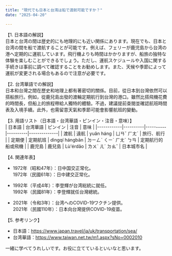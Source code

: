 ```yaml
---
title: "現代でも日本と台湾は船で渡航可能ですか？"
date: "2025-04-20"

---
```


【1. 日本語の解説】  
日本と台湾の間は歴史的にも地理的にも近い関係にあります。現在でも、日本と台湾の間を船で渡航することが可能です。例えば、フェリーが鹿児島から台湾の港へ定期的に運航しています。飛行機よりも時間はかかりますが、船旅の独特な体験を楽しむことができるでしょう。ただし、運航スケジュールや入国に関する手続きは事前に調べて確認することをお勧めします。また、天候や季節によって運航が変更される場合もあるので注意が必要です。

【2. 台湾華語での解説】  
日本和台灣之間在歷史和地理上都有著密切的關係。目前，從日本到台灣依然可以搭船旅行。例如，從鹿兒島出發的渡輪定期航行到台灣的港口。雖然比搭飛機花費的時間長，但船上的旅程帶給人獨特的體驗。不過，建議提前查閱並確認航班時間表及入境手續。此外，也需留意天氣和季節可能會影響航班的變動。

【3. 用語リスト（日本語・台湾華語・ピンイン・注音・意味）】  
| 日本語     | 台湾華語 | ピンイン | 注音     | 意味         |
|------------|----------|----------|----------|--------------|
| 渡航       | 遠航     | yuǎn háng | ㄩㄢˇ ㄏㄤˊ | 旅行、航行   |
| 定期便     | 定期航班 | dìngqí hángbān | ㄉㄧㄥˋ ㄑㄧˊ ㄏㄤˊ ㄅㄢ | 定期航行的船或飛機 |
| 鹿児島     | 鹿兒島   | Lù'érdǎo | ㄌㄨˋ ㄦˊ ㄉㄠˇ | 日本城市名     |

【4. 関連年表】  
- 1972年（昭和47年）：日中国交正常化。  
  1972年（民國61年）：日中建交正常化。  

- 1992年（平成4年）：李登輝が台湾総統に就任。  
  1992年（民國81年）：李登輝就任台灣總統。  

- 2021年（令和3年）：台湾へのCOVID-19ワクチン提供。  
  2021年（民國110年）：日本向台灣提供COVID-19疫苗。  

【5. 参考リンク】  
- 日本語：https://www.japan.travel/ja/uk/transportation/sea/  
- 台湾華語：https://www.taiwan.net.tw/m1.aspx?sNo=0002010

一緒に学べてうれしいです。お役に立てているといいなと思います。

